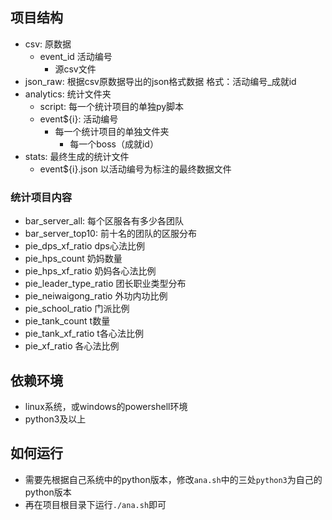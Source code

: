 <!-- 1. 总览：根据当前活动全部数据生成
a.提交成绩总数，各个服的提交数（可看出活跃度）
b.根据status排查出来的外挂或各种代打情况比例

2. 100强成绩分析
a.每个boss的100强各个区服的总数，求出最多的前3和垫底的2

3. 100强职业分析：
a.职业比例
b.心法比例
c.奶妈各个比例
d.MT各个比例
e.DPS各心法比例
f.外攻内攻比例 -->

## 项目结构
- csv: 原数据
    - event_id 活动编号
        - 源csv文件
- json_raw: 根据csv原数据导出的json格式数据 格式：活动编号_成就id
- analytics: 统计文件夹
    - script: 每一个统计项目的单独py脚本
    - event${i}: 活动编号
        - 每一个统计项目的单独文件夹
            - 每一个boss（成就id）
- stats: 最终生成的统计文件
    - event${i}.json 以活动编号为标注的最终数据文件

### 统计项目内容
- bar_server_all: 每个区服各有多少各团队
- bar_server_top10: 前十名的团队的区服分布
- pie_dps_xf_ratio dps心法比例
- pie_hps_count 奶妈数量
- pie_hps_xf_ratio 奶妈各心法比例
- pie_leader_type_ratio 团长职业类型分布
- pie_neiwaigong_ratio 外功内功比例
- pie_school_ratio 门派比例
- pie_tank_count t数量
- pie_tank_xf_ratio t各心法比例
- pie_xf_ratio 各心法比例

## 依赖环境
- linux系统，或windows的powershell环境
- python3及以上

## 如何运行
- 需要先根据自己系统中的python版本，修改`ana.sh`中的三处`python3`为自己的python版本
- 再在项目根目录下运行`./ana.sh`即可
